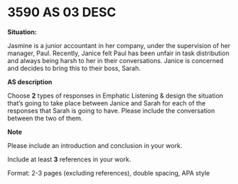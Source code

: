 # 3590 AS 03 DESC

**Situation:**

Jasmine is a junior accountant in her company, under the supervision of her manager, Paul. Recently, Janice felt Paul has been unfair in task distribution and always being harsh to her in their conversations. Janice is concerned and decides to bring this to their boss, Sarah.

**AS description**

Choose **2** types of responses in Emphatic Listening & design the situation that’s going to take place between Janice and Sarah for each of the responses that Sarah is going to have. Please include the conversation between the two of them.

**Note**

Please include an introduction and conclusion in your work.

Include at least **3** references in your work.

Format: 2-3 pages (excluding references), double spacing, APA style